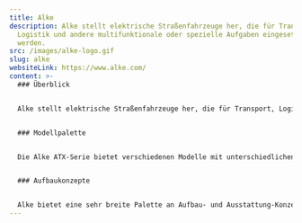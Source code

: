 ```yaml
---
title: Alke
description: Alke stellt elektrische Straßenfahrzeuge her, die für Transport,
  Logistik und andere multifunktionale oder spezielle Aufgaben eingesetzt
  werden.
src: /images/alke-logo.gif
slug: alke
websiteLink: https://www.alke.com/
content: >-
  ### Überblick 


  Alke stellt elektrische Straßenfahrzeuge her, die für Transport, Logistik und andere multifunktionale oder spezielle Aufgaben eingesetzt werden. Von seinem Sitz in Norditalien brachte das Unternehmen in 25 Jahren, Tausende von Fahrzeugen auf den Markt und wurde so zu einem wichtigen Akteur in der internationalen Elektrofahrzeug-Industrie. Alke-Fahrzeuge werden derzeit weltweit in über 40 Länder verkauft und decken so alle Kontinente ab. Die Produktionsstätte von Alke erstreckt sich über 11.000 m² und ist für die Produktion von bis zu 2.000 Fahrzeugen pro Jahr ausgelegt. Alke setzt beim Bau der Fahrzeuge auf langjährige Beziehungen zu über 200 Lieferanten, von denen 90 % in Norditalien ansässig sind. Dies verkürzt Lieferwege und verringert den ökologischen Fußabdruck der Produktion des Fahrzeugs. 


  ### Modellpalette 


  Die Alke ATX-Serie bietet verschiedenen Modelle mit unterschiedlichen Nutzlasten und möglichen Einsatzfeldern an. Dazu zählen die Modelle Alke 310E,  320E, 330E, 340E, die Doppelkabine ATX ED sowie die explosionssichere Version ATEX für potentiell gefährliche Umgebungen. 


  ### Aufbaukonzepte 


  Alke bietet eine sehr breite Palette an Aufbau- und Ausstattung-Konzepten an. So sind die Fahrzeuge beispielsweise als Krankenwagen, Kleinlaster mit Kran, Kühlfahrzeug, Zweiwege-, Streetfood- oder Brandschutzfahrzeug erhältlich. Ebenso lässt sich ein Alke als Mini-Elektro-Lkw mit Auflieger konfigurieren. Bei dieser Vielzahl an Aufbau-Variationen sind den Einsatzfeldern der Fahrzeuge keine Grenzen gesetzt.
---
```

